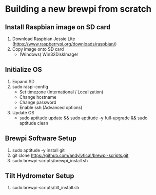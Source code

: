# Building a new brewpi from scratch
## Install Raspbian image on SD card
1. Download Raspbian Jessie Lite (https://www.raspberrypi.org/downloads/raspbian/)
1. Copy image onto SD card
   * (Windows) Win32DiskImager

## Initialize OS
1. Expand SD
1. sudo raspi-config
   * Set timezone (International / Localization)
   * Change hostname
   * Change password
   * Enable ssh (Advanced options)
1. Update OS
   * sudo aptitude update && sudo aptitude -y full-upgrade && sudo aptitude clean

## Brewpi Software Setup
1. sudo aptitude -y install git
1. git clone https://github.com/andylytical/brewpi-scripts.git
1. sudo brewpi-scripts/brewpi_install.sh

## Tilt Hydrometer Setup
1. sudo brewpi-scripts/tilt_install.sh
